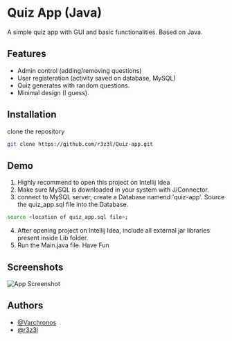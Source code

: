 
# Quiz App (Java)
A simple quiz app with GUI and basic functionalities.
Based on Java.

## Features

- Admin control (adding/removing questions)
- User registeration (activity saved on database, MySQL)
- Quiz generates with random questions. 
- Minimal design (I guess).


## Installation

clone the repository 
```bash
git clone https://github.com/r3z3l/Quiz-app.git
```
 

## Demo
1. Highly recommend to open this project on Intellij Idea
2. Make sure MySQL is downloaded in your system with J/Connector.
3. connect to MySQL server, create a Database namend 'quiz-app'. Source the quiz_app.sql file into the Database.

 ```bash
 source <location of quiz_app.sql file>;
 ```
4. After opening project on Intellij Idea, include all external jar libraries present inside Lib folder.
5. Run the Main.java file.
Have Fun


## Screenshots

![App Screenshot](https://via.placeholder.com/468x300?text=App+Screenshot+Here)

## Authors

- [@Varchronos](https://github.com/Varchronos)
- [@r3z3l](https://github.com/r3z3l)

